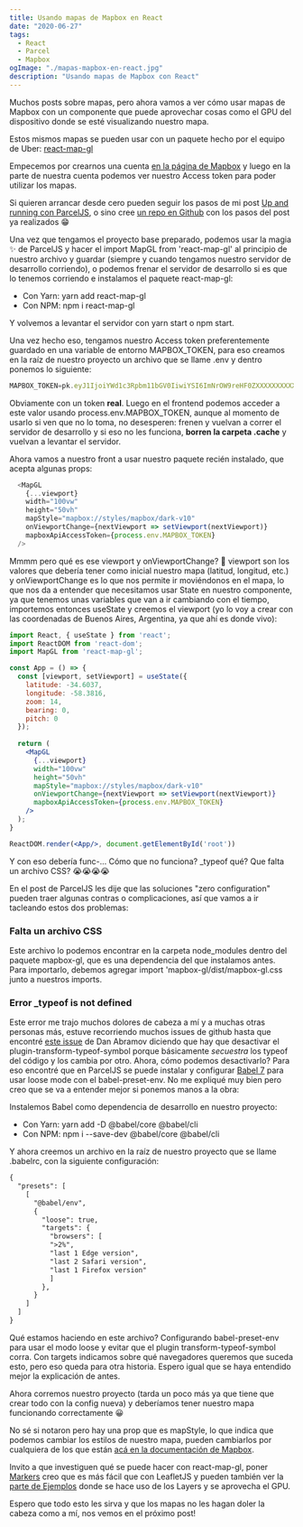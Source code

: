 ```yaml
---
title: Usando mapas de Mapbox en React
date: "2020-06-27"
tags:
  - React
  - Parcel
  - Mapbox
ogImage: "./mapas-mapbox-en-react.jpg"
description: "Usando mapas de Mapbox con React"
---
```


Muchos posts sobre mapas, pero ahora vamos a ver cómo usar mapas de Mapbox con un componente que puede aprovechar cosas como el GPU
del dispositivo donde se esté visualizando nuestro mapa.

Estos mismos mapas se pueden usar con un paquete hecho por el equipo de Uber: [react-map-gl](https://visgl.github.io/react-map-gl/)

Empecemos por crearnos una cuenta [en la página de Mapbox](https://www.mapbox.com) y luego en la parte de nuestra cuenta 
podemos ver nuestro Access token para poder utilizar los mapas.

Si quieren arrancar desde cero pueden seguir los pasos de mi post [Up and running con ParcelJS](/posts/up-and-running-con-parceljs/), o sino 
cree [un repo en Github](https://github.com/agustinmulet/minimal-parcel-react) con los pasos del post ya realizados 😁

Una vez que tengamos el proyecto base preparado, podemos usar la magia ✨ de ParcelJS y hacer el <inline-code>import MapGL from 'react-map-gl'</inline-code> al principio 
de nuestro archivo y guardar (siempre y cuando tengamos nuestro servidor de desarrollo corriendo), o podemos frenar el servidor de desarrollo si es que 
lo tenemos corriendo e instalamos el paquete <inline-code>react-map-gl</inline-code>:

- Con Yarn: <inline-code>yarn add react-map-gl</inline-code>
- Con NPM: <inline-code>npm i react-map-gl</inline-code>

Y volvemos a levantar el servidor con <inline-code>yarn start</inline-code> o <inline-code>npm start</inline-code>.

Una vez hecho eso, tengamos nuestro Access token preferentemente guardado en una variable de entorno <inline-code>MAPBOX\_TOKEN</inline-code>, para eso creamos en la raíz de nuestro 
proyecto un archivo que se llame <inline-code>.env</inline-code> y dentro ponemos lo siguiente: 

```js
MAPBOX_TOKEN=pk.eyJ1IjoiYWd1c3Rpbm11bGV0IiwiYSI6ImNrOW9reHF0ZXXXXXXXXXXXXXXXXXXXXXXXXX
```

Obviamente con un token **real**. Luego en el frontend podemos acceder a este valor usando <inline-code>process.env.MAPBOX\_TOKEN</inline-code>, aunque al momento de usarlo si ven que 
no lo toma, no desesperen: frenen y vuelvan a correr el servidor de desarrollo y si eso no les funciona, **borren la carpeta <inline-code>.cache</inline-code>** y vuelvan a levantar el servidor.

Ahora vamos a nuestro front a usar nuestro paquete recién instalado, que acepta algunas props:

```js
  <MapGL
    {...viewport}
    width="100vw"
    height="50vh"
    mapStyle="mapbox://styles/mapbox/dark-v10"
    onViewportChange={nextViewport => setViewport(nextViewport)}
    mapboxApiAccessToken={process.env.MAPBOX_TOKEN}
  />
```

Mmmm pero qué es ese viewport y onViewportChange? 🤔 viewport son los valores que debería tener como inicial nuestro mapa (latitud, longitud, etc.) y onViewportChange 
es lo que nos permite ir moviéndonos en el mapa, lo que nos da a entender que necesitamos usar State en nuestro componente, ya que tenemos unas variables que van a 
ir cambiando con el tiempo, importemos entonces <inline-code>useState</inline-code> y creemos el viewport (yo lo voy a crear con las coordenadas de Buenos Aires, Argentina, ya que 
ahí es donde vivo):

```jsx
import React, { useState } from 'react';
import ReactDOM from 'react-dom';
import MapGL from 'react-map-gl';

const App = () => {
  const [viewport, setViewport] = useState({
    latitude: -34.6037,
    longitude: -58.3816,
    zoom: 14,
    bearing: 0,
    pitch: 0
  });
    
  return (
    <MapGL
      {...viewport}
      width="100vw"
      height="50vh"
      mapStyle="mapbox://styles/mapbox/dark-v10"
      onViewportChange={nextViewport => setViewport(nextViewport)}
      mapboxApiAccessToken={process.env.MAPBOX_TOKEN}
    />
  );
}

ReactDOM.render(<App/>, document.getElementById('root'))
```

Y con eso debería func-... Cómo que no funciona? <inline-code>\_typeof</inline-code> qué? Que falta un archivo CSS? 😭😭😭😭

En el post de ParcelJS les dije que las soluciones "zero configuration" pueden traer algunas contras o complicaciones, así que vamos a ir tacleando estos dos problemas:

### Falta un archivo CSS 

Este archivo lo podemos encontrar en la carpeta <inline-code>node_modules</inline-code> dentro del paquete <inline-code>mapbox-gl</inline-code>, que es una dependencia del que instalamos antes. 
Para importarlo, debemos agregar <inline-code>import 'mapbox-gl/dist/mapbox-gl.css</inline-code> junto a nuestros imports.

### Error _typeof is not defined

Este error me trajo muchos dolores de cabeza a mí y a muchas otras personas más, estuve recorriendo muchos issues de github hasta que encontré [este issue](https://github.com/facebook/create-react-app/issues/5277)
de Dan Abramov diciendo que hay que desactivar el <inline-code>plugin-transform-typeof-symbol</inline-code> porque básicamente _secuestra_ los <inline-code>typeof</inline-code> del código y los cambia por otro.
Ahora, cómo podemos desactivarlo? Para eso encontré que en ParcelJS se puede instalar y configurar [Babel 7](https://babeljs.io/docs/en/v7-migration#babel-preset-env) 
para usar <inline-code>loose</inline-code> mode con el <inline-code>babel-preset-env</inline-code>. No me expliqué muy bien pero creo que se va a entender mejor si ponemos manos a la obra:

Instalemos Babel como dependencia de desarrollo en nuestro proyecto:

- Con Yarn: <inline-code>yarn add -D @babel/core @babel/cli</inline-code>
- Con NPM: <inline-code>npm i --save-dev @babel/core @babel/cli</inline-code>

Y ahora creemos un archivo en la raíz de nuestro proyecto que se llame <inline-code>.babelrc</inline-code>, con la siguiente configuración:

```md
{
  "presets": [
    [
      "@babel/env", 
      {
        "loose": true,
        "targets": {
          "browsers": [
          ">2%",
          "last 1 Edge version",
          "last 2 Safari version",
          "last 1 Firefox version"
          ]
        },
      }
    ]
  ]
}
```

Qué estamos haciendo en este archivo? Configurando <inline-code>babel-preset-env</inline-code> para usar el modo <inline-code>loose</inline-code> y evitar que el plugin <inline-code>transform-typeof-symbol</inline-code> corra. Con 
<inline-code>targets</inline-code> indicamos sobre qué navegadores queremos que suceda esto, pero eso queda para otra historia. Espero igual que se haya entendido mejor la explicación de antes.

Ahora corremos nuestro proyecto (tarda un poco más ya que tiene que crear todo con la config nueva) y deberíamos tener nuestro mapa funcionando correctamente 😀

No sé si notaron pero hay una prop que es <inline-code>mapStyle</inline-code>, lo que indica que podemos cambiar los estilos de nuestro mapa, pueden cambiarlos por cualquiera de los que 
están [acá en la documentación de Mapbox](https://docs.mapbox.com/api/maps/?q=marker&size=n_10_n#styles).

Invito a que investiguen qué se puede hacer con <inline-code>react-map-gl</inline-code>, poner [Markers](https://visgl.github.io/react-map-gl/docs/api-reference/marker) creo que es más fácil que 
con LeafletJS y pueden también ver la [parte de Ejemplos](https://visgl.github.io/react-map-gl/examples) donde se hace uso de los Layers y se aprovecha el GPU.

Espero que todo esto les sirva y que los mapas no les hagan doler la cabeza como a mí, nos vemos en el próximo post!